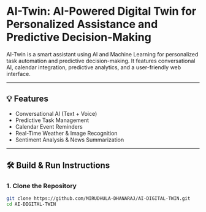 # AI-Twin: AI-Powered Digital Twin for Personalized Assistance and Predictive Decision-Making

AI-Twin is a smart assistant using AI and Machine Learning for personalized task automation and predictive decision-making. It features conversational AI, calendar integration, predictive analytics, and a user-friendly web interface.

---

## 💡 Features
- Conversational AI (Text + Voice)
- Predictive Task Management
- Calendar Event Reminders
- Real-Time Weather & Image Recognition
- Sentiment Analysis & News Summarization

---

## 🛠️ Build & Run Instructions

### 1. Clone the Repository
```bash
git clone https://github.com/MIRUDHULA-DHANARAJ/AI-DIGITAL-TWIN.git
cd AI-DIGITAL-TWIN
